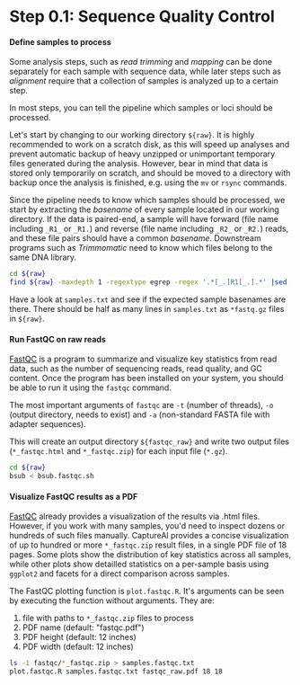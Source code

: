 # Step 0.1: Sequence Quality Control

#### Define samples to process

Some analysis steps, such as *read trimming* and *mapping* can be done separately for each sample with sequence data, while later steps such as *alignment* require that a collection of samples is analyzed up to a certain step. 

In most steps, you can tell the pipeline which samples or loci should be processed.

Let's start by changing to our working directory `${raw}`. It is highly recommended to work on a scratch disk, as this will speed up analyses and prevent automatic backup of heavy unzipped or unimportant temporary files generated during the analysis. However, bear in mind that data is stored only temporarily on scratch, and should be moved to a directory with backup once the analysis is finished, e.g. using the `mv` or `rsync` commands.

Since the pipeline needs to know which samples should be processed, we start by extracting the *basename* of every sample located in our working directory. If the data is paired-end, a sample will have forward (file name including `_R1_` or `_R1.`) and reverse (file name including `_R2_` or `_R2.`) reads, and these file pairs should have a common *basename*. Downstream programs such as *Trimmomatic* need to know which files belong to the same DNA library.

```bash
cd ${raw}
find ${raw} -maxdepth 1 -regextype egrep -regex '.*[_.]R1[_.].*' |sed 's!.*/!!' |sed 's/[.][/]//' |sed 's/[_.]R1[_.].*//' |sort |uniq > samples.txt
```

Have a look at `samples.txt` and see if the expected sample basenames are there. There should be half as many lines in `samples.txt` as `*fastq.gz` files in `${raw}`.


#### Run FastQC on raw reads

[FastQC](https://www.bioinformatics.babraham.ac.uk/projects/fastqc/) is a program to summarize and visualize key statistics from read data, such as the number of sequencing reads, read quality, and GC content. Once the program has been installed on your system, you should be able to run it using the `fastqc` command.

The most important arguments of `fastqc` are `-t` (number of threads), `-o` (output directory, needs to exist) and `-a` (non-standard FASTA file with adapter sequences).

This will create an output directory `${fastqc_raw}` and write two output files (`*_fastqc.html` and `*_fastqc.zip`) for each input file (`*.gz`).

```bash
cd ${raw}
bsub < bsub.fastqc.sh
```

#### Visualize FastQC results as a PDF

[FastQC](https://www.bioinformatics.babraham.ac.uk/projects/fastqc/) already provides a visualization of the results via .html files. However, if you work with many samples, you'd need to inspect dozens or hundreds of such files manually. CaptureAl provides a concise visualization of up to hundred or more `*_fastqc.zip` result files, in a single PDF file of 18 pages. Some plots show the distribution of key statistics across all samples, while other plots show detailled statistics on a per-sample basis using `ggplot2` and facets for a direct comparison across samples.

The FastQC plotting function is `plot.fastqc.R`. It's arguments can be seen by executing the function without arguments. They are:

1) file with paths to `*_fastqc.zip` files to process
2) PDF name (default: "fastqc.pdf")
3) PDF height (default: 12 inches)
4) PDF width (default: 12 inches)

```bash
ls -1 fastqc/*_fastqc.zip > samples.fastqc.txt
plot.fastqc.R samples.fastqc.txt fastqc_raw.pdf 18 18
```
